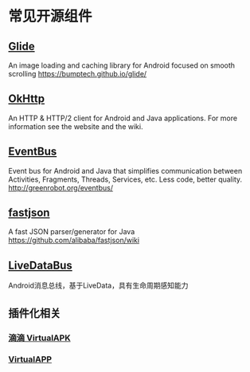 # 常见开源组件

## [Glide](https://github.com/bumptech/glide)

An image loading and caching library for Android focused on smooth scrolling https://bumptech.github.io/glide/

## [OkHttp](https://github.com/square/okhttp)

An HTTP & HTTP/2 client for Android and Java applications. For more information see the website and the wiki.

## [EventBus](https://github.com/greenrobot/EventBus)

Event bus for Android and Java that simplifies communication between Activities, Fragments, Threads, Services, etc. Less code, better quality. http://greenrobot.org/eventbus/

## [fastjson](https://github.com/alibaba/fastjson)

A fast JSON parser/generator for Java https://github.com/alibaba/fastjson/wiki

## [LiveDataBus](https://github.com/JeremyLiao/LiveDataBus)

Android消息总线，基于LiveData，具有生命周期感知能力


## 插件化相关

### [滴滴 VirtualAPK](https://github.com/didi/VirtualAPK)

### [VirtualAPP](https://github.com/asLody/VirtualApp)